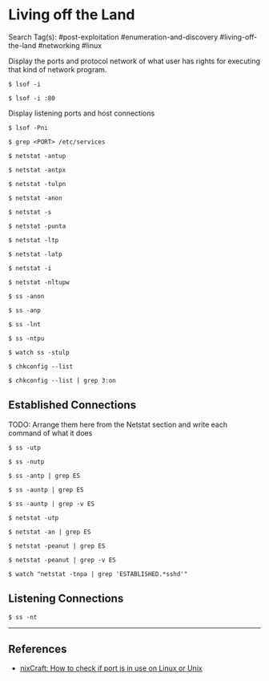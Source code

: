 # Living off the Land

Search Tag(s): #post-exploitation #enumeration-and-discovery #living-off-the-land #networking #linux

Display the ports and protocol network of what user has rights for executing that kind of network program.

```
$ lsof -i

$ lsof -i :80
```

Display listening ports and host connections

`$ lsof -Pni`

`$ grep <PORT> /etc/services`

`$ netstat -antup`

`$ netstat -antpx`

`$ netstat -tulpn`

`$ netstat -anon`

`$ netstat -s`

`$ netstat -punta`

`$ netstat -ltp`

`$ netstat -latp`

`$ netstat -i`

`$ netstat -nltupw`

`$ ss -anon`

`$ ss -anp`

`$ ss -lnt`

`$ ss -ntpu`

`$ watch ss -stulp`

`$ chkconfig --list`

`$ chkconfig --list | grep 3:on`

## Established Connections

TODO: Arrange them here from the Netstat section and write each command of what it does

```
$ ss -utp

$ ss -nutp

$ ss -antp | grep ES

$ ss -auntp | grep ES

$ ss -auntp | grep -v ES
```

```
$ netstat -utp

$ netstat -an | grep ES

$ netstat -peanut | grep ES

$ netstat -peanut | grep -v ES
```

```
$ watch "netstat -tnpa | grep 'ESTABLISHED.*sshd'"
```

## Listening Connections

```
$ ss -nt
```

---
## References

- [nixCraft: How to check if port is in use on Linux or Unix](https://www.cyberciti.biz/faq/unix-linux-check-if-port-is-in-use-command/)